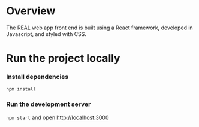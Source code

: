 # Overview
The REAL web app front end is built using a React framework, developed in Javascript, and styled with CSS.

# Run the project locally
### Install dependencies
```npm install```

### Run the development server
```npm start```
and open [http://localhost:3000](http://localhost:3000)